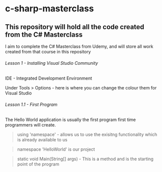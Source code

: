 # c-sharp-masterclass

## This repository will hold all the code created from the C# Masterclass

I aim to complete the C# Masterclass from Udemy, and will store all work created from that course in this repository


###### Lesson 1 - Installing Visual Studio Community

IDE - Integrated Development Environment

Under Tools > Options - here is where you can change the colour them for Visual Studio

###### Lesson 1.1 - First Program

The Hello World application is usually the first program first time programmers will create.

 > using 'namespace' - allows us to use the exisitng functionality which is already available to us

 > namespace 'HelloWorld' is our project

 > static void Main(String[] args) - This is a method and is the starting point of the program

